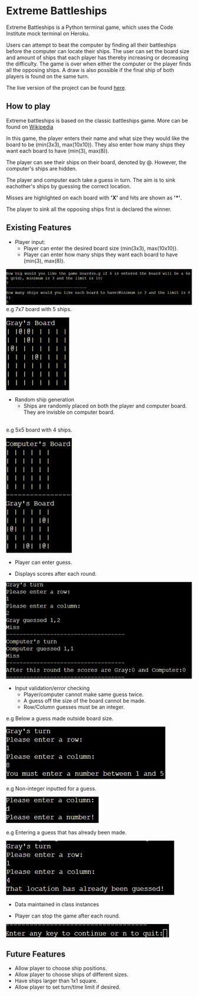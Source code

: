 # Extreme Battleships

Extreme Battleships is a Python terminal game, which uses the Code Institute mock terminal on Heroku.

Users can attempt to beat the computer by finding all their battleships before the computer can locate their ships. The user can set the board size and amount of ships that each player has thereby increasing or decreasing the difficulty. The game is over when either the computer or the player finds all the opposing ships. A draw is also possible if the final ship of both players is found on the same turn.

The live version of the project can be found [here](https://extreme-battleships-0e054539df86.herokuapp.com/).

## How to play

Extreme battleships is based on the classic battleships game. More can be found on [Wikipedia](https://en.wikipedia.org/wiki/Battleship_(game))

In this game, the player enters their name and what size they would like the board to be (min(3x3), max(10x10)). They also enter how many ships they want each board to have (min(3), max(8)).

The player can see their ships on their board, denoted by @. However, the computer's ships are hidden.

The player and computer each take a guess in turn. The aim is to sink eachother's ships by guessing the correct location.

Misses are highlighted on each board with **'X'** and hits are shown as **'*'**.

The player to sink all the opposing ships first is declared the winner.

## Existing Features 

- Player input:
    - Player can enter the desired board size (min(3x3), max(10x10)).
    - Player can enter how many ships they want each board to have (min(3), max(8)).

![board_size](assets/images/board_ship.png)
<br/>
e.g 7x7 board with 5 ships.
<br/>

![custom_board](assets/images/custom_board.png)

- Random ship generation
    - Ships are randomly placed on both the player and computer board. They are invisble on computer board.

<br/>
e.g 5x5 board with 4 ships.
<br/>

![computer_board](assets/images/computer_board.png)

- Player can enter guess.

- Displays scores after each round.

![guesses](assets/images/scores.png)

- Input validation/error checking
    - Player/computer cannot make same guess twice.
    - A guess off the size of the board cannot be made.
    - Row/Column guesses must be an integer.

e.g Below a guess made outside board size.

![guess_off_grid](assets/images/grid_size_validation.png)

e.g Non-integer inputted for a guess.

![non-integer_guess](assets/images/number_validation.png)

e.g Entering a guess that has already been made.

![repeat_guess](assets/images/already_guessed.png)

- Data maintained in class instances

- Player can stop the game after each round.

![quit_game](assets/images/quit_game.png)

## Future Features

- Allow player to choose ship positions.
- Allow player to choose ships of different sizes.
- Have ships larger than 1x1 square.
- Allow player to set turn/time limit if desired.